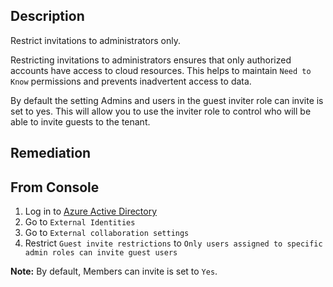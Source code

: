 ## Description

Restrict invitations to administrators only.

Restricting invitations to administrators ensures that only authorized accounts have access to cloud resources. This helps to maintain `Need to Know` permissions and prevents inadvertent access to data.

By default the setting Admins and users in the guest inviter role can invite is set to yes. This will allow you to use the inviter role to control who will be able to invite guests to the tenant.

## Remediation

## From Console

1. Log in to [Azure Active Directory](https://portal.azure.com/#blade/Microsoft_AAD_IAM/ActiveDirectoryMenuBlade/Overview)
2. Go to `External Identities`
3. Go to `External collaboration settings`
4. Restrict `Guest invite restrictions` to `Only users assigned to specific admin roles can invite guest users`

**Note:** By default, Members can invite is set to `Yes`.
